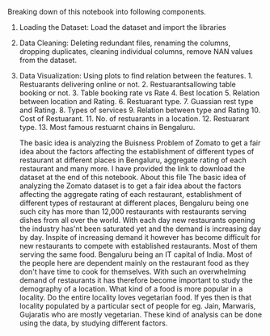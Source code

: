 Breaking down of this notebook into following components.

1. Loading the Dataset:
      Load the dataset and import the libraries
2. Data Cleaning:
      Deleting redundant files, renaming the columns, dropping duplicates, cleaning individual columns, remove NAN values from the dataset.
3. Data Visualization:
      Using plots to find relation between the features.
        1. Restuarants delivering online or not.
        2. Restuarantsallowing table booking or not.
        3. Table booking rate vs Rate
        4. Best location
        5. Relation between location and Rating.
        6. Restuarant type.
        7. Guassian rest type and Rating.
        8. Types of services
        9. Relation between type and Rating
        10. Cost of Restuarant.
        11. No. of restuarants in a location.
        12. Restuarant type.
        13. Most famous restuarnt chains in Bengaluru.

   The basic idea is analyzing the Buisness Problem of Zomato to get a fair idea about the factors affecting the establishment of different types of restaurant at different places
   in Bengaluru, aggregate rating of each restaurant and many more. I have provided the link to download the dataset at the end of this notebook.
        About this file The basic idea of analyzing the Zomato dataset is to get a fair idea about the factors affecting the aggregate rating of each restaurant, establishment of
   different types of restaurant at different places, Bengaluru being one such city has more than 12,000 restaurants with restaurants serving dishes from all over the world. With
   each day new restaurants opening the industry has'nt been saturated yet and the demand is increasing day by day. Inspite of increasing demand it however has become difficult for
   new restaurants to compete with established restaurants. Most of them serving the same food. Bengaluru being an IT capital of India. Most of the people here are dependent mainly
   on the restaurant food as they don't have time to cook for themselves. With such an overwhelming demand of restaurants it has therefore become important to study the demography of
   a location. What kind of a food is more popular in a locality. Do the entire locality loves vegetarian food. If yes then is that locality populated by a particular sect of people for
   eg. Jain, Marwaris, Gujaratis who are mostly vegetarian. These kind of analysis can be done using the data, by studying different factors.
